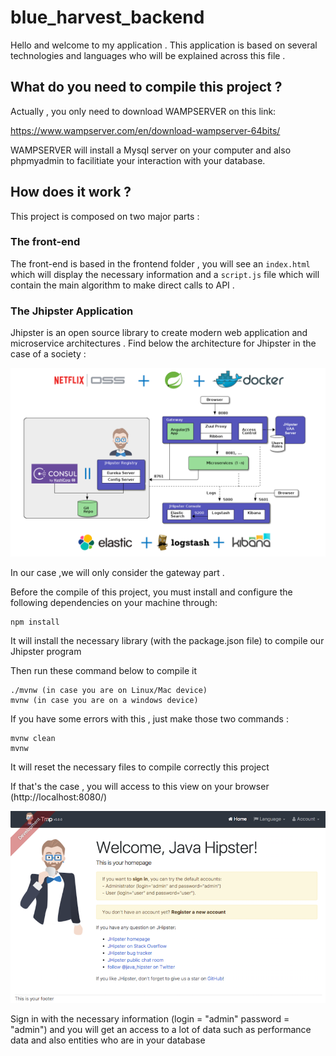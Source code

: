 # blue_harvest_backend

Hello and welcome to my application . This application is based on several technologies and languages who will be explained across this file .

## What do you need to compile this project ?

Actually , you only need to download WAMPSERVER on this link:

https://www.wampserver.com/en/download-wampserver-64bits/

WAMPSERVER will install a Mysql server on your computer and also phpmyadmin to facilitiate your interaction with your database.

## How does it work ?

This project is composed on two major parts :

### The front-end

The front-end is based in the frontend folder , you will see an `index.html` which will display the necessary information and a `script.js` file which will contain the main algorithm to make direct calls to API .

### The Jhipster Application

Jhipster is an open source library to create modern web application and microservice architectures . Find below the architecture for Jhipster in the case of a society :

![Architecture](pictures\microservices_architecture_2.png)

In our case ,we will only consider the gateway part .

Before the compile of this project, you must install and configure the following dependencies on your machine through:

```
npm install
```

It will install the necessary library (with the package.json file) to compile our Jhipster program

Then run these command below to compile it

```
./mvnw (in case you are on Linux/Mac device)
mvnw (in case you are on a windows device)
```

If you have some errors with this , just make those two commands :

```
mvnw clean
mvnw
```

It will reset the necessary files to compile correctly this project

If that's the case , you will access to this view on your browser (http://localhost:8080/)

![Exemple](pictures\screenshot_1.png)

Sign in with the necessary information (login = "admin" password = "admin") and you will get an access to a lot of data such as performance data and also entities who are in your database
